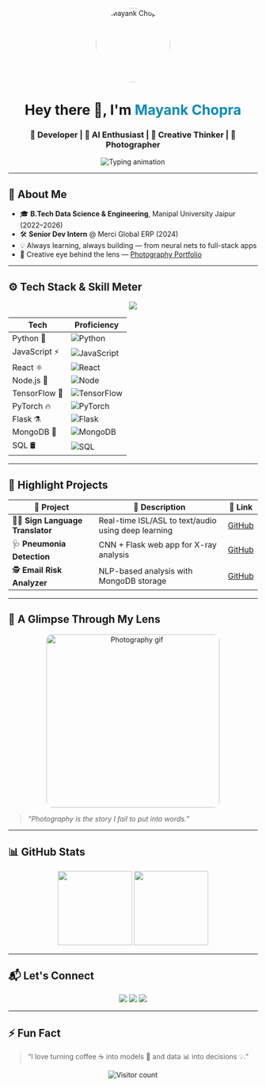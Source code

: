 <p align="center">
  <img src="https://avatars.githubusercontent.com/u/50812346?v=4" width="150" style="border-radius: 50%;" alt="Mayank Chopra" />
</p>

<h1 align="center">Hey there 👋, I'm <span style="color:#0d8abc;">Mayank Chopra</span></h1>
<h3 align="center">🚀 Developer | 🤖 AI Enthusiast | 🎨 Creative Thinker | 📸 Photographer</h3>

<p align="center">
  <img src="https://readme-typing-svg.demolab.com?font=Fira+Code&size=24&pause=1000&color=0D8ABC&center=true&vCenter=true&width=700&lines=🚀+Turning+Ideas+into+Innovative+Projects;🤖+AI%2C+Cloud%2C+Automation+Lover;🎯+Focused+on+Building+Tech+that+Matters!" alt="Typing animation" />
</p>

---

## 📌 About Me

- 🎓 **B.Tech Data Science & Engineering**, Manipal University Jaipur (2022–2026)
- 🛠️ **Senior Dev Intern** @ Merci Global ERP (2024)
- 💡 Always learning, always building — from neural nets to full-stack apps
- 📸 Creative eye behind the lens — [Photography Portfolio](https://mayankchopra.netlify.app/)

---

## ⚙️ Tech Stack & Skill Meter

<p align="center">
  <img src="https://skillicons.dev/icons?i=python,js,react,nodejs,tensorflow,pytorch,flask,mongodb,postgresql,r,git,github" />
</p>

| Tech             | Proficiency                             |
|------------------|------------------------------------------|
| Python 🐍        | ![Python](https://progress-bar.dev/95/?title=Python&color=3776AB) |
| JavaScript ⚡    | ![JavaScript](https://progress-bar.dev/85/?title=JavaScript&color=F7DF1E) |
| React ⚛️         | ![React](https://progress-bar.dev/75/?title=React&color=61DAFB) |
| Node.js 🌿       | ![Node](https://progress-bar.dev/70/?title=Node.js&color=339933) |
| TensorFlow 🔶    | ![TensorFlow](https://progress-bar.dev/65/?title=TensorFlow&color=FF6F00) |
| PyTorch 🔥       | ![PyTorch](https://progress-bar.dev/60/?title=PyTorch&color=EE4C2C) |
| Flask ⚗️         | ![Flask](https://progress-bar.dev/70/?title=Flask&color=000000) |
| MongoDB 🍃       | ![MongoDB](https://progress-bar.dev/60/?title=MongoDB&color=47A248) |
| SQL 🛢️          | ![SQL](https://progress-bar.dev/75/?title=SQL&color=003B57) |

---

## 🚀 Highlight Projects

| 🚀 Project                     | 📝 Description                                            | 🔗 Link |
|-------------------------------|------------------------------------------------------------|--------|
| 🧏‍♂️ **Sign Language Translator** | Real-time ISL/ASL to text/audio using deep learning      | [GitHub](https://github.com/chopra-mayank/Sign-Language-Translation) |
| 🩺 **Pneumonia Detection**       | CNN + Flask web app for X-ray analysis                  | [GitHub](https://github.com/chopra-mayank/Pneumonia-Detection) |
| 🕵️ **Email Risk Analyzer**       | NLP-based analysis with MongoDB storage                 | [GitHub](https://github.com/chopra-mayank/Email-Risk-Analysis) |

---

## 📸 A Glimpse Through My Lens

<p align="center">
  <a href="https://mayankchopra.netlify.app/" target="_blank">
    <img src="https://media.giphy.com/media/3o6gE5aYqv0Z9O5NRK/giphy.gif" width="350" alt="Photography gif" style="border-radius: 12px;" />
  </a>
</p>

> _“Photography is the story I fail to put into words.”_

---

## 📊 GitHub Stats

<p align="center">
  <img src="https://github-readme-stats.vercel.app/api?username=chopra-mayank&show_icons=true&theme=radical&count_private=true&hide=prs" height="150" />
  <img src="https://github-readme-streak-stats.herokuapp.com/?user=chopra-mayank&theme=radical" height="150"/>
</p>

---

## 📬 Let's Connect

<p align="center">
  <a href="mailto:mayank.chopra2312@gmail.com"><img src="https://img.shields.io/badge/Gmail-D14836?style=for-the-badge&logo=gmail&logoColor=white"/></a>
  <a href="https://www.linkedin.com/in/mayank-chopra-/"><img src="https://img.shields.io/badge/LinkedIn-0A66C2?style=for-the-badge&logo=linkedin&logoColor=white"/></a>
  <a href="https://github.com/chopra-mayank"><img src="https://img.shields.io/badge/GitHub-181717?style=for-the-badge&logo=github&logoColor=white"/></a>
</p>

---

## ⚡ Fun Fact

> “I love turning coffee ☕ into models 🤖 and data 📊 into decisions 💡.”

<p align="center">
  <img src="https://visitor-badge.glitch.me/badge?page_id=chopra-mayank.chopra-mayank" alt="Visitor count"/>
</p>

